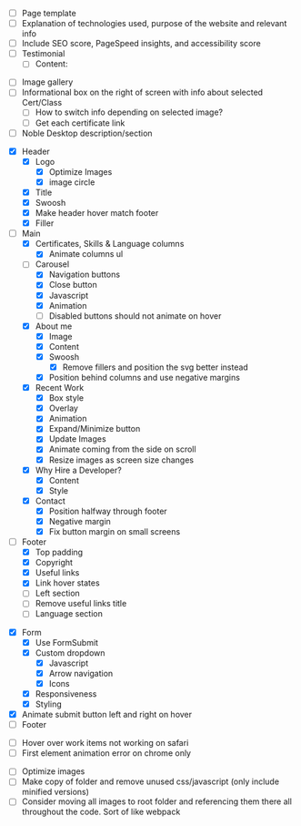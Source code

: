 <!-- Work Items -->
- [ ] Page template
- [ ] Explanation of technologies used, purpose of the website and relevant info
- [ ] Include SEO score, PageSpeed insights, and accessibility score
- [ ] Testimonial
  - [ ] Content:
      <!-- "Working with Sam was a pleasant and professional experience. Not
            only did he flawlessly implement all the features I had in mind, he
            took the initiative to propose pertinent features and revisions. You
            can rely on his expertise to help you make informed decisions
            regarding all the steps of building a website you can be proud of." -->

<!-- Certificates Page -->
- [ ] Image gallery
- [ ] Informational box on the right of screen with info about selected Cert/Class
  - [ ] How to switch info depending on selected image?
  - [ ] Get each certificate link
- [ ] Noble Desktop description/section
<!-- Piano performances page -->

<!-- Front page -->
- [x] Header
  - [x] Logo
    - [x] Optimize Images
    - [x] image circle
  - [x] Title
  - [x] Swoosh
  - [x] Make header hover match footer
  - [x] Filler
- [ ] Main
  - [x] Certificates, Skills & Language columns
    - [x] Animate columns ul
  - [ ] Carousel
    - [x] Navigation buttons
    - [x] Close button
    - [x] Javascript
    - [x] Animation
    - [ ] Disabled buttons should not animate on hover 
  - [x] About me
    - [x] Image
    - [x] Content
    - [x] Swoosh 
      -[x] Remove fillers and position the svg better instead
    - [x] Position behind columns and use negative margins
  - [x] Recent Work
    - [x] Box style
    - [x] Overlay
    - [x] Animation
    - [x] Expand/Minimize button
    - [x] Update Images
    - [x] Animate coming from the side on scroll
    - [x] Resize images as screen size changes
  - [x] Why Hire a Developer?
    - [x] Content
    - [x] Style
  - [x] Contact
    - [x] Position halfway through footer
    - [x] Negative margin
    - [x] Fix button margin on small screens
- [ ] Footer
  - [x] Top padding
  - [x] Copyright
  - [x] Useful links
  - [x] Link hover states
  - [ ] Left section
  - [ ] Remove useful links title
  - [ ] Language section
<!-- Contact Page-->
- [x] Form
  - [x] Use FormSubmit
  - [x] Custom dropdown
    - [x] Javascript
    - [x] Arrow navigation
    - [x] Icons
  - [x] Responsiveness
  - [x] Styling
- [x] Animate submit button left and right on hover
- [ ] Footer
<!-- Bugs -->
- [ ] Hover over work items not working on safari
- [ ] First element animation error on chrome only
<!-- Deployment -->
- [ ] Optimize images
- [ ] Make copy of folder and remove unused css/javascript (only include minified versions)
- [ ] Consider moving all images to root folder and referencing them there all throughout the code. Sort of like webpack
